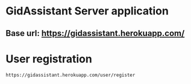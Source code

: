 # GidAssistant Server application

## Base url: https://gidassistant.herokuapp.com/
# User registration
` https://gidassistant.herokuapp.com/user/register `
